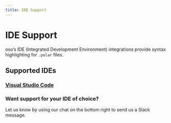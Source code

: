 ```yaml
---
title: IDE Support
---
```


# IDE Support

oso’s IDE (Integrated Development Environment) integrations provide syntax highlighting for `.polar` files.

## Supported IDEs

### [Visual Studio Code](https://marketplace.visualstudio.com/items?itemName=osohq.oso)

### Want support for your IDE of choice?

Let us know by using our chat on the bottom right to send us a Slack message.
